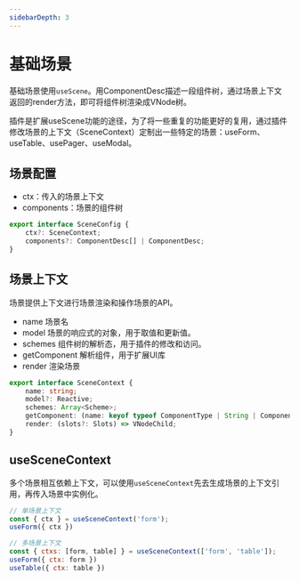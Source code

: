 ```yaml
---
sidebarDepth: 3
---
```

# 基础场景
基础场景使用`useScene`。用ComponentDesc描述一段组件树，通过场景上下文返回的render方法，即可将组件树渲染成VNode树。

插件是扩展useScene功能的途径，为了将一些重复的功能更好的复用，通过插件修改场景的上下文（SceneContext）定制出一些特定的场景：useForm、useTable、usePager、useModal。

<ExampleDoc>
<StartedScene>
</StartedScene>
<template #code>

<<< @/examples/started/useScene.js
</template>
</ExampleDoc>

## 场景配置
- ctx：传入的场景上下文
- components：场景的组件树
```ts
export interface SceneConfig {
    ctx?: SceneContext;
    components?: ComponentDesc[] | ComponentDesc;
}
```
## 场景上下文
场景提供上下文进行场景渲染和操作场景的API。

- name 场景名
- model 场景的响应式的对象，用于取值和更新值。
- schemes 组件树的解析态，用于插件的修改和访问。
- getComponent 解析组件，用于扩展UI库
- render 渲染场景

```ts
export interface SceneContext {
    name: string;
    model?: Reactive;
    schemes: Array<Scheme>;
    getComponent: (name: keyof typeof ComponentType | String | Component) => Component | string;
    render: (slots?: Slots) => VNodeChild;
}
```

## useSceneContext
多个场景相互依赖上下文，可以使用`useSceneContext`先去生成场景的上下文引用，再传入场景中实例化。

```js
// 单场景上下文
const { ctx } = useSceneContext('form');
useForm({ ctx })

// 多场景上下文
const { ctxs: [form, table] } = useSceneContext(['form', 'table']);
useForm({ ctx: form })
useTable({ ctx: table })
```